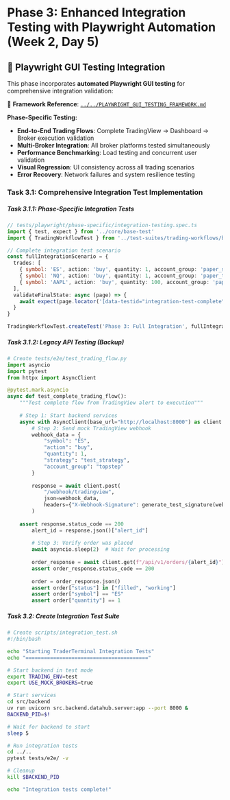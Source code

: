 # Phase 3: Enhanced Integration Testing with Playwright Automation (Week 2, Day 5)

## 🎯 **Playwright GUI Testing Integration**

This phase incorporates **automated Playwright GUI testing** for comprehensive integration validation:

📄 **Framework Reference**: [`../../PLAYWRIGHT_GUI_TESTING_FRAMEWORK.md`](../../PLAYWRIGHT_GUI_TESTING_FRAMEWORK.md)

**Phase-Specific Testing:**
- **End-to-End Trading Flows**: Complete TradingView → Dashboard → Broker execution validation
- **Multi-Broker Integration**: All broker platforms tested simultaneously
- **Performance Benchmarking**: Load testing and concurrent user validation
- **Visual Regression**: UI consistency across all trading scenarios
- **Error Recovery**: Network failures and system resilience testing

### Task 3.1: Comprehensive Integration Test Implementation

##### Task 3.1.1: Phase-Specific Integration Tests
```typescript
// tests/playwright/phase-specific/integration-testing.spec.ts
import { test, expect } from '../core/base-test'
import { TradingWorkflowTest } from '../test-suites/trading-workflows/base-trading-test'

// Complete integration test scenario
const fullIntegrationScenario = {
  trades: [
    { symbol: 'ES', action: 'buy', quantity: 1, account_group: 'paper_simulator', strategy: 'integration_simulator' },
    { symbol: 'NQ', action: 'buy', quantity: 1, account_group: 'paper_tradovate', strategy: 'integration_tradovate' },
    { symbol: 'AAPL', action: 'buy', quantity: 100, account_group: 'paper_tastytrade', strategy: 'integration_tastytrade' }
  ],
  validateFinalState: async (page) => {
    await expect(page.locator('[data-testid="integration-test-complete"]')).toBeVisible()
  }
}

TradingWorkflowTest.createTest('Phase 3: Full Integration', fullIntegrationScenario)
```

##### Task 3.1.2: Legacy API Testing (Backup)
```python
# Create tests/e2e/test_trading_flow.py
import asyncio
import pytest
from httpx import AsyncClient

@pytest.mark.asyncio
async def test_complete_trading_flow():
    """Test complete flow from TradingView alert to execution"""
    
    # Step 1: Start backend services
    async with AsyncClient(base_url="http://localhost:8000") as client:
        # Step 2: Send mock TradingView webhook
        webhook_data = {
            "symbol": "ES",
            "action": "buy",
            "quantity": 1,
            "strategy": "test_strategy",
            "account_group": "topstep"
        }
        
        response = await client.post(
            "/webhook/tradingview",
            json=webhook_data,
            headers={"X-Webhook-Signature": generate_test_signature(webhook_data)}
        )
        
    assert response.status_code == 200
        alert_id = response.json()["alert_id"]
        
        # Step 3: Verify order was placed
        await asyncio.sleep(2)  # Wait for processing
        
        order_response = await client.get(f"/api/v1/orders/{alert_id}")
        assert order_response.status_code == 200
        
        order = order_response.json()
        assert order["status"] in ["filled", "working"]
        assert order["symbol"] == "ES"
        assert order["quantity"] == 1
```

##### Task 3.2: Create Integration Test Suite
```bash
# Create scripts/integration_test.sh
#!/bin/bash

echo "Starting TraderTerminal Integration Tests"
echo "========================================"

# Start backend in test mode
export TRADING_ENV=test
export USE_MOCK_BROKERS=true

# Start services
cd src/backend
uv run uvicorn src.backend.datahub.server:app --port 8000 &
BACKEND_PID=$!

# Wait for backend to start
sleep 5

# Run integration tests
cd ../..
pytest tests/e2e/ -v

# Cleanup
kill $BACKEND_PID

echo "Integration tests complete!"
```

